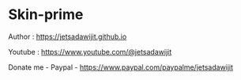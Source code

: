 # Skin-prime

Author  :   https://jetsadawijit.github.io

Youtube :   https://www.youtube.com/@jetsadawijit

Donate me - Paypal - https://www.paypal.com/paypalme/jetsadawijit
